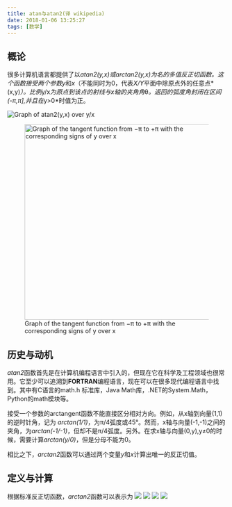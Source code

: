 ```yaml
---
title: atan与atan2(译 wikipedia)
date: 2018-01-06 13:25:27
tags: [数学]
---
```


## 概论
很多计算机语言都提供了以*atan2(y,x)*或*arctan2(y,x)*为名的多值反正切函数。这个函数接受两个参数*y*和*x*（不能同时为0，代表*X/Y*平面中除原点外的任意点*(x,y)*）。比例*y/x*为原点到该点的射线与x轴的夹角角*&theta;*。返回的弧度角封闭在区间(-π,π],并且在*y>0*时值为正。

![Graph of atan2(y,x) over y/x](Arctangent2.svg)
<figure class="image-bubble">
    <div class="img-lightbox">
        <div class="overlay"></div>
        <img src="/2018/01/06//atan%E4%B8%8Eatan2/Atan2_argument_sign_graph.svg" alt="Graph of the tangent function from −π to +π with the corresponding signs of y over x" title="" width="450">
    </div>
    <div class="image-caption">Graph of the tangent function from −π to +π with the corresponding signs of y over x</div>
</figure>

## 历史与动机
*atan2*函数首先是在计算机编程语言中引入的，但现在它在科学及工程领域也很常用。它至少可以追溯到**FORTRAN**编程语言，现在可以在很多现代编程语言中找到。其中有C语言的math.h 标准库，Java Math库，.NET的System.Math，Python的math模块等。

接受一个参数的arctangent函数不能直接区分相对方向。例如，从x轴到向量(1,1)的逆时针角，记为 *arctan(1/1)*，为π/4弧度或45°。然而，x轴与向量(-1,-1)之间的夹角，为*arctan(-1/-1)*，但却不是π/4弧度。另外。在求x轴与向量(0,y),y≠0的时候，需要计算*arctan(y/0)*，但是分母不能为0。

相比之下，*arctan2*函数可以通过两个变量*y*和*x*计算出唯一的反正切值。

## 定义与计算
根据标准反正切函数，*arctan2*函数可以表示为
![](f1.svg)
![](f2.svg)
![](f3.svg)
![](f4.svg)


